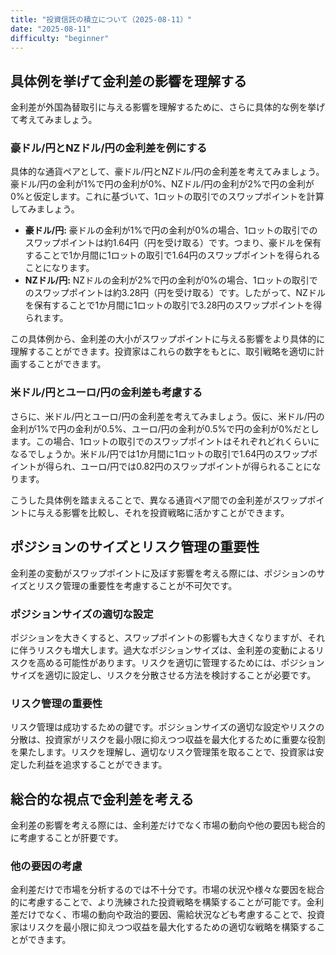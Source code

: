 ```yaml
---
title: "投資信託の積立について（2025-08-11）"
date: "2025-08-11"
difficulty: "beginner"
---
```


## 具体例を挙げて金利差の影響を理解する

金利差が外国為替取引に与える影響を理解するために、さらに具体的な例を挙げて考えてみましょう。

### 豪ドル/円とNZドル/円の金利差を例にする

具体的な通貨ペアとして、豪ドル/円とNZドル/円の金利差を考えてみましょう。豪ドル/円の金利が1%で円の金利が0%、NZドル/円の金利が2%で円の金利が0%と仮定します。これに基づいて、1ロットの取引でのスワップポイントを計算してみましょう。

- **豪ドル/円:** 豪ドルの金利が1%で円の金利が0%の場合、1ロットの取引でのスワップポイントは約1.64円（円を受け取る）です。つまり、豪ドルを保有することで1か月間に1ロットの取引で1.64円のスワップポイントを得られることになります。
- **NZドル/円:** NZドルの金利が2%で円の金利が0%の場合、1ロットの取引でのスワップポイントは約3.28円（円を受け取る）です。したがって、NZドルを保有することで1か月間に1ロットの取引で3.28円のスワップポイントを得られます。

この具体例から、金利差の大小がスワップポイントに与える影響をより具体的に理解することができます。投資家はこれらの数字をもとに、取引戦略を適切に計画することができます。

### 米ドル/円とユーロ/円の金利差も考慮する

さらに、米ドル/円とユーロ/円の金利差を考えてみましょう。仮に、米ドル/円の金利が1%で円の金利が0.5%、ユーロ/円の金利が0.5%で円の金利が0%だとします。この場合、1ロットの取引でのスワップポイントはそれぞれどれくらいになるでしょうか。米ドル/円では1か月間に1ロットの取引で1.64円のスワップポイントが得られ、ユーロ/円では0.82円のスワップポイントが得られることになります。

こうした具体例を踏まえることで、異なる通貨ペア間での金利差がスワップポイントに与える影響を比較し、それを投資戦略に活かすことができます。

## ポジションのサイズとリスク管理の重要性

金利差の変動がスワップポイントに及ぼす影響を考える際には、ポジションのサイズとリスク管理の重要性を考慮することが不可欠です。

### ポジションサイズの適切な設定

ポジションを大きくすると、スワップポイントの影響も大きくなりますが、それに伴うリスクも増大します。過大なポジションサイズは、金利差の変動によるリスクを高める可能性があります。リスクを適切に管理するためには、ポジションサイズを適切に設定し、リスクを分散させる方法を検討することが必要です。

### リスク管理の重要性

リスク管理は成功するための鍵です。ポジションサイズの適切な設定やリスクの分散は、投資家がリスクを最小限に抑えつつ収益を最大化するために重要な役割を果たします。リスクを理解し、適切なリスク管理策を取ることで、投資家は安定した利益を追求することができます。

## 総合的な視点で金利差を考える

金利差の影響を考える際には、金利差だけでなく市場の動向や他の要因も総合的に考慮することが肝要です。

### 他の要因の考慮

金利差だけで市場を分析するのでは不十分です。市場の状況や様々な要因を総合的に考慮することで、より洗練された投資戦略を構築することが可能です。金利差だけでなく、市場の動向や政治的要因、需給状況なども考慮することで、投資家はリスクを最小限に抑えつつ収益を最大化するための適切な戦略を構築することができます。
